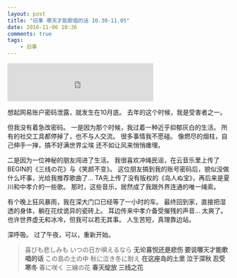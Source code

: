 ```yaml
---
layout: post
title: "旧事 哪天才能歌唱的话 10.30-11.05"
date: 2016-11-06 10:36
comments: true
tags: 
	- 旧事
---
```


<iframe frameborder="no" border="0" marginwidth="0" marginheight="0" width=330 height=86 src="http://music.163.com/outchain/player?type=2&id=694286&auto=0&height=66"></iframe>

想起网易账户密码泄露，就发生在10月底。
去年的这个时候，我是受害者之一。

但我没有着急改密码。
一是因为那个时候，我过着一种近乎抑郁灰白的生活。
所有的社交工具都停掉了，也不与人交流。
很多事情我不愿碰。
像燃尽的烟柱，自己伸手一掸，搞不好满世界尘埃
还不如让风来悄悄瘗埋。

二是因为一位神秘的朋友闯进了生活。
我很喜欢冲绳民谣，在云音乐里上传了BEGIN的《三线の花》与《笑颜不变》。
这位朋友搞到我的账号密码后，貌似没做什么坏事，光给我推荐歌曲了…
TA先上传了没有版权的《岛人ぬ宝》，再后来是夏川和中孝介的一些歌。
那时，这些音乐，居然成了我跟外界连通的唯一绳索。

<!-- more -->

有个晚上狂风暴雨，我在深大门口已经等了一小时的车。
最终回到家，直接把湿透的身体，躺在花纹诡异的瓷砖上。
耳边传来中孝介备受摧残的声音…
太爽了。
也许世界虚无和冰冷，但我可以若无其事。
人生苦短，真理靠边站。

深呼吸。
过了午夜，可以，重新开始。

> 喜びも悲しみも いつの日か唄えるなら
> **无论喜悦还是悲伤 要说哪天才能歌唱的话**
> この島の土の中 秋に泣き冬に耐え
> **在这座岛的土里 泣于深秋 忍受寒冬**
> 春に咲く 三線の花
> **春天绽放 三线之花**